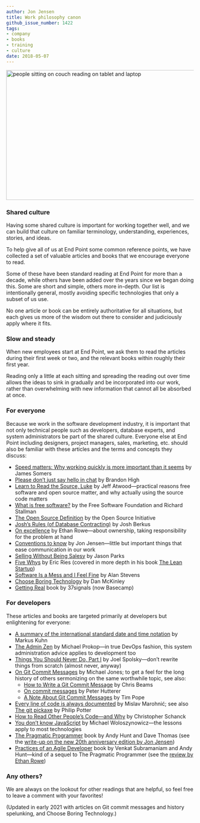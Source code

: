 ```yaml
---
author: Jon Jensen
title: Work philosophy canon
github_issue_number: 1422
tags:
- company
- books
- training
- culture
date: 2018-05-07
---
```


<img src="/blog/2018/05/work-philosophy-canon/pexels-photo-306534-sm.jpeg" width="770" height="348" alt="people sitting on couch reading on tablet and laptop">

### Shared culture

Having some shared culture is important for working together well, and we can build that culture on familiar terminology, understanding, experiences, stories, and ideas.

To help give all of us at End Point some common reference points, we have collected a set of valuable articles and books that we encourage everyone to read.

Some of these have been standard reading at End Point for more than a decade, while others have been added over the years since we began doing this. Some are short and simple, others more in-depth. Our list is intentionally general, mostly avoiding specific technologies that only a subset of us use.

No one article or book can be entirely authoritative for all situations, but each gives us more of the wisdom out there to consider and judiciously apply where it fits.

### Slow and steady

When new employees start at End Point, we ask them to read the articles during their first week or two, and the relevant books within roughly their first year.

Reading only a little at each sitting and spreading the reading out over time allows the ideas to sink in gradually and be incorporated into our work, rather than overwhelming with new information that cannot all be absorbed at once.

### For everyone

Because we work in the software development industry, it is important that not only technical people such as developers, database experts, and system administrators be part of the shared culture. Everyone else at End Point including designers, project managers, sales, marketing, etc. should also be familiar with these articles and the terms and concepts they discuss:

* [Speed matters: Why working quickly is more important than it seems](https://jsomers.net/blog/speed-matters) by James Somers
* [Please don’t just say hello in chat](https://web.archive.org/web/20210722033422/https://www.nohello.com/) by Brandon High
* [Learn to Read the Source, Luke](https://blog.codinghorror.com/learn-to-read-the-source-luke/) by Jeff Atwood—​practical reasons free software and open source matter, and why actually using the source code matters
* [What is free software?](https://www.gnu.org/philosophy/free-sw.html) by the Free Software Foundation and Richard Stallman
* [The Open Source Definition](https://opensource.org/osd) by the Open Source Initiative
* [Josh’s Rules (of Database Contracting)](https://www.toolbox.com/tech/data-management/blogs/joshs-rules-of-database-contracting-062707/) by Josh Berkus
* [On excellence](/blog/2008/08/on-excellence/) by Ethan Rowe—​about ownership, taking responsibility for the problem at hand
* [Conventions to know](/blog/2010/10/conventions/) by Jon Jensen—​little but important things that ease communication in our work
* [Selling Without Being Salesy](https://thecleverconsultant.com/how-to-sell-consulting-services-without-being-salesy/) by Jason Parks
* [Five Whys](https://www.startuplessonslearned.com/2008/11/five-whys.html) by Eric Ries (covered in more depth in his book [The Lean Startup](http://theleanstartup.com/book))
* [Software Is a Mess and I Feel Fine](https://alanstevens.us/post/130828292006/softwareisamess) by Alan Stevens
* [Choose Boring Technology](http://boringtechnology.club/) by Dan McKinley
* [Getting Real](https://basecamp.com/books/getting-real) book by 37signals (now Basecamp)

### For developers

These articles and books are targeted primarily at developers but enlightening for everyone:

* [A summary of the international standard date and time notation](https://www.cl.cam.ac.uk/~mgk25/iso-time.html) by Markus Kuhn
* [The Admin Zen](https://adminzen.org/) by Michael Prokop—​in true DevOps fashion, this system administration advice applies to development too
* [Things You Should Never Do, Part I](https://www.joelonsoftware.com/2000/04/06/things-you-should-never-do-part-i/) by Joel Spolsky—​don’t rewrite things from scratch (almost never, anyway)
* [On Git Commit Messages](https://github.com/michaeljones/on-commit-messages) by Michael Jones; to get a feel for the long history of others sermonizing on the same worthwhile topic, see also:
    * [How to Write a Git Commit Message](https://chris.beams.io/posts/git-commit/) by Chris Beams
    * [On commit messages](https://who-t.blogspot.com/2009/12/on-commit-messages.html) by Peter Hutterer
    * [A Note About Git Commit Messages](https://tbaggery.com/2008/04/19/a-note-about-git-commit-messages.html) by Tim Pope
* [Every line of code is always documented](https://mislav.net/2014/02/hidden-documentation/) by Mislav Marohnić; see also [The git pickaxe](http://www.philandstuff.com/2014/02/09/git-pickaxe.html) by Philip Potter
* [How to Read Other People’s Code—​and Why](https://designbygravity.wordpress.com/2009/10/23/how-to-read-other-peoples-code-and-why/) by Christopher Schanck
* [You don’t know JavaScript](https://web.archive.org/web/20190626055515/http://www.w2lessons.com/2011/04/you-dont-know-javascript.html) by Michael Woloszynowicz—​the lessons apply to most technologies
* [The Pragmatic Programmer](https://pragprog.com/titles/tpp20/) book by Andy Hunt and Dave Thomas (see the [write-up on the new 20th anniversary edition by Jon Jensen](/blog/2020/10/the-pragmatic-programmer-20th-anniversary-edition/))
* [Practices of an Agile Developer](https://pragprog.com/titles/pad/practices-of-an-agile-developer/) book by Venkat Subramaniam and Andy Hunt—​kind of a sequel to The Pragmatic Programmer (see the [review by Ethan Rowe](/blog/2006/06/review-practices-of-agile-developer/))

### Any others?

We are always on the lookout for other readings that are helpful, so feel free to leave a comment with your favorites!

(Updated in early 2021 with articles on Git commit messages and history spelunking, and Choose Boring Technology.)
